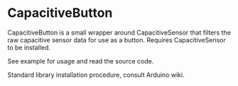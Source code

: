 
# CapacitiveButton

CapacitiveButton is a small wrapper around CapacitiveSensor that filters the raw capacitive sensor data for use as a button. Requires CapacitiveSensor to be installed. 

See example for usage and read the source code. 

Standard library installation procedure, consult Arduino wiki. 
